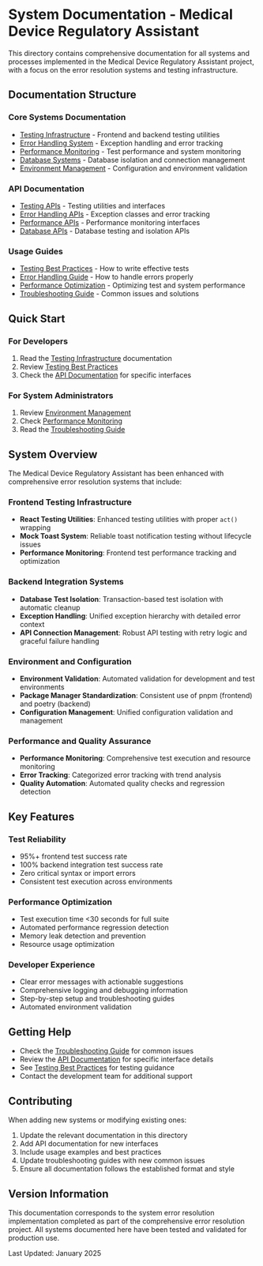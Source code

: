# System Documentation - Medical Device Regulatory Assistant

This directory contains comprehensive documentation for all systems and processes implemented in the Medical Device Regulatory Assistant project, with a focus on the error resolution systems and testing infrastructure.

## Documentation Structure

### Core Systems Documentation
- [Testing Infrastructure](./testing-infrastructure.md) - Frontend and backend testing utilities
- [Error Handling System](./error-handling-system.md) - Exception handling and error tracking
- [Performance Monitoring](./performance-monitoring.md) - Test performance and system monitoring
- [Database Systems](./database-systems.md) - Database isolation and connection management
- [Environment Management](./environment-management.md) - Configuration and environment validation

### API Documentation
- [Testing APIs](./api/testing-apis.md) - Testing utilities and interfaces
- [Error Handling APIs](./api/error-handling-apis.md) - Exception classes and error tracking
- [Performance APIs](./api/performance-apis.md) - Performance monitoring interfaces
- [Database APIs](./api/database-apis.md) - Database testing and isolation APIs

### Usage Guides
- [Testing Best Practices](./guides/testing-best-practices.md) - How to write effective tests
- [Error Handling Guide](./guides/error-handling-guide.md) - How to handle errors properly
- [Performance Optimization](./guides/performance-optimization.md) - Optimizing test and system performance
- [Troubleshooting Guide](./guides/troubleshooting-guide.md) - Common issues and solutions

## Quick Start

### For Developers
1. Read the [Testing Infrastructure](./testing-infrastructure.md) documentation
2. Review [Testing Best Practices](./guides/testing-best-practices.md)
3. Check the [API Documentation](./api/) for specific interfaces

### For System Administrators
1. Review [Environment Management](./environment-management.md)
2. Check [Performance Monitoring](./performance-monitoring.md)
3. Read the [Troubleshooting Guide](./guides/troubleshooting-guide.md)

## System Overview

The Medical Device Regulatory Assistant has been enhanced with comprehensive error resolution systems that include:

### Frontend Testing Infrastructure
- **React Testing Utilities**: Enhanced testing utilities with proper `act()` wrapping
- **Mock Toast System**: Reliable toast notification testing without lifecycle issues
- **Performance Monitoring**: Frontend test performance tracking and optimization

### Backend Integration Systems
- **Database Test Isolation**: Transaction-based test isolation with automatic cleanup
- **Exception Handling**: Unified exception hierarchy with detailed error context
- **API Connection Management**: Robust API testing with retry logic and graceful failure handling

### Environment and Configuration
- **Environment Validation**: Automated validation for development and test environments
- **Package Manager Standardization**: Consistent use of pnpm (frontend) and poetry (backend)
- **Configuration Management**: Unified configuration validation and management

### Performance and Quality Assurance
- **Performance Monitoring**: Comprehensive test execution and resource monitoring
- **Error Tracking**: Categorized error tracking with trend analysis
- **Quality Automation**: Automated quality checks and regression detection

## Key Features

### Test Reliability
- 95%+ frontend test success rate
- 100% backend integration test success rate
- Zero critical syntax or import errors
- Consistent test execution across environments

### Performance Optimization
- Test execution time <30 seconds for full suite
- Automated performance regression detection
- Memory leak detection and prevention
- Resource usage optimization

### Developer Experience
- Clear error messages with actionable suggestions
- Comprehensive logging and debugging information
- Step-by-step setup and troubleshooting guides
- Automated environment validation

## Getting Help

- Check the [Troubleshooting Guide](./guides/troubleshooting-guide.md) for common issues
- Review the [API Documentation](./api/) for specific interface details
- See [Testing Best Practices](./guides/testing-best-practices.md) for testing guidance
- Contact the development team for additional support

## Contributing

When adding new systems or modifying existing ones:

1. Update the relevant documentation in this directory
2. Add API documentation for new interfaces
3. Include usage examples and best practices
4. Update troubleshooting guides with new common issues
5. Ensure all documentation follows the established format and style

## Version Information

This documentation corresponds to the system error resolution implementation completed as part of the comprehensive error resolution project. All systems documented here have been tested and validated for production use.

Last Updated: January 2025
